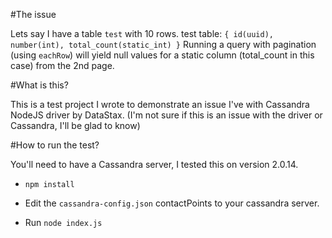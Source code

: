 #The issue

Lets say I have a table `test` with 10 rows.
test table: `{ id(uuid), number(int), total_count(static_int) }`
Running a query with pagination (using `eachRow`) will yield null values for
a static column (total_count in this case) from the 2nd page.

#What is this?

This is a test project I wrote to demonstrate an issue I've with Cassandra
NodeJS driver by DataStax. (I'm not sure if this is an issue with the driver
or Cassandra, I'll be glad to know)

#How to run the test?

You'll need to have a Cassandra server, I tested this on version 2.0.14.

* `npm install`

* Edit the `cassandra-config.json` contactPoints to your cassandra server.

* Run `node index.js`
